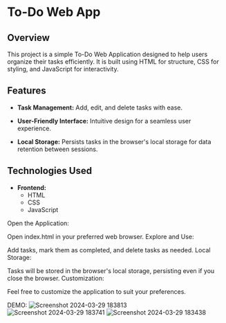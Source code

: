 # To-Do Web App

## Overview

This project is a simple To-Do Web Application designed to help users organize their tasks efficiently. It is built using HTML for structure, CSS for styling, and JavaScript for interactivity.

## Features

- **Task Management:** Add, edit, and delete tasks with ease.
  
- **User-Friendly Interface:** Intuitive design for a seamless user experience.

- **Local Storage:** Persists tasks in the browser's local storage for data retention between sessions.

## Technologies Used

- **Frontend:**
  - HTML
  - CSS
  - JavaScript

Open the Application:

Open index.html in your preferred web browser.
Explore and Use:

Add tasks, mark them as completed, and delete tasks as needed.
Local Storage:

Tasks will be stored in the browser's local storage, persisting even if you close the browser.
Customization:

Feel free to customize the application to suit your preferences.

DEMO:
![Screenshot 2024-03-29 183813](https://github.com/hanzalla03/To-DoWebApp/assets/118202377/e63b0cd7-446d-4f9d-b1e6-fc6fa439afd0)
![Screenshot 2024-03-29 183741](https://github.com/hanzalla03/To-DoWebApp/assets/118202377/31616643-05fb-49fc-af67-676de624f451)
![Screenshot 2024-03-29 183438](https://github.com/hanzalla03/To-DoWebApp/assets/118202377/ea649a6d-e682-4bea-8ec7-b1cd489c1891)

